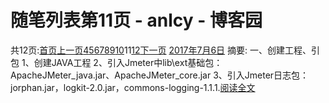 
# 随笔列表第11页 - anlcy - 博客园






共12页:[首页](https://www.cnblogs.com/camilla/default.html?page=1)[上一页](https://www.cnblogs.com/camilla/default.html?page=10)[4](https://www.cnblogs.com/camilla/default.html?page=4)[5](https://www.cnblogs.com/camilla/default.html?page=5)[6](https://www.cnblogs.com/camilla/default.html?page=6)[7](https://www.cnblogs.com/camilla/default.html?page=7)[8](https://www.cnblogs.com/camilla/default.html?page=8)[9](https://www.cnblogs.com/camilla/default.html?page=9)[10](https://www.cnblogs.com/camilla/default.html?page=10)11[12](https://www.cnblogs.com/camilla/default.html?page=12)[下一页](https://www.cnblogs.com/camilla/default.html?page=12)
[2017年7月6日](https://www.cnblogs.com/camilla/archive/2017/07/06.html)
摘要: 一、创建工程、引包 1、创建JAVA工程 2、引入Jmeter中lib\ext基础包：ApacheJMeter_java.jar、ApacheJMeter_core.jar 3、引入Jmeter日志包：jorphan.jar，logkit-2.0.jar，commons-logging-1.1.1.[阅读全文](https://www.cnblogs.com/camilla/p/7127780.html)

